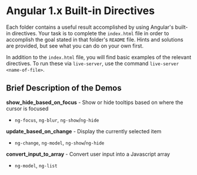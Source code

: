 # Angular 1.x Built-in Directives
Each folder contains a useful result accomplished by using Angular's built-in directives. Your task is to complete the `index.html` file in order to accomplish the goal stated in that folder's `README` file. Hints and solutions are provided, but see what you can do on your own first.

In addition to the `index.html` file, you will find basic examples of the relevant directives. To run these via `live-server`, use the command `live-server <name-of-file>`.

## Brief Description of the Demos
**show_hide_based_on_focus** - Show or hide tooltips based on where the cursor is focused
- `ng-focus`, `ng-blur`, `ng-show`/`ng-hide`

**update_based_on_change** - Display the currently selected item
- `ng-change`, `ng-model`, `ng-show`/`ng-hide`

**convert_input_to_array** - Convert user input into a Javascript array
- `ng-model`, `ng-list`

